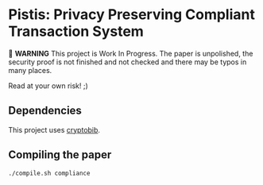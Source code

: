 # Pistis: Privacy Preserving Compliant Transaction System

:rotating_light: **WARNING** This project is Work In Progress. The paper is unpolished, the security proof is not finished and not checked and there may be typos in many places.

Read at your own risk! ;)

## Dependencies

This project uses [cryptobib](https://cryptobib.di.ens.fr/).

## Compiling the paper

```bash
./compile.sh compliance
```
